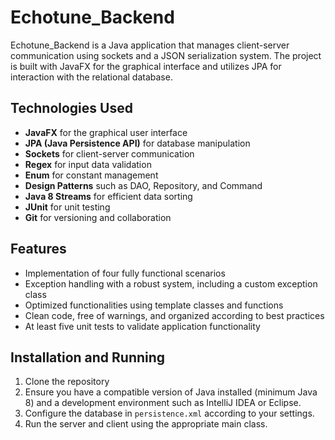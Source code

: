 # Echotune_Backend

Echotune_Backend is a Java application that manages client-server communication using sockets and a JSON serialization system. The project is built with JavaFX for the graphical interface and utilizes JPA for interaction with the relational database.

## Technologies Used
- **JavaFX** for the graphical user interface
- **JPA (Java Persistence API)** for database manipulation
- **Sockets** for client-server communication
- **Regex** for input data validation
- **Enum** for constant management
- **Design Patterns** such as DAO, Repository, and Command
- **Java 8 Streams** for efficient data sorting
- **JUnit** for unit testing
- **Git** for versioning and collaboration

## Features
- Implementation of four fully functional scenarios
- Exception handling with a robust system, including a custom exception class
- Optimized functionalities using template classes and functions
- Clean code, free of warnings, and organized according to best practices
- At least five unit tests to validate application functionality

## Installation and Running
1. Clone the repository
2. Ensure you have a compatible version of Java installed (minimum Java 8) and a development environment such as IntelliJ IDEA or Eclipse.
3. Configure the database in `persistence.xml` according to your settings.
4. Run the server and client using the appropriate main class.
